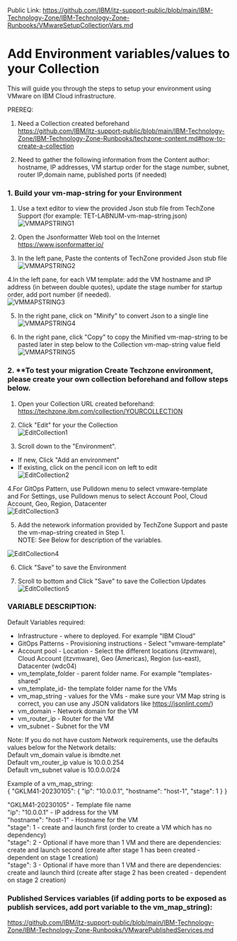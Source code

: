 Public Link: https://github.com/IBM/itz-support-public/blob/main/IBM-Technology-Zone/IBM-Technology-Zone-Runbooks/VMwareSetupCollectionVars.md
# Add Environment variables/values to your Collection
This will guide you through the steps to setup your environment using VMware on IBM Cloud infrastructure. <br>

PREREQ:<br>
1. Need a Collection created beforehand<br>
https://github.com/IBM/itz-support-public/blob/main/IBM-Technology-Zone/IBM-Technology-Zone-Runbooks/techzone-content.md#how-to-create-a-collection <br>

2. Need to gather the following information from the Content author:<br>
   hostname, IP addresses, VM startup order for the stage number, subnet, router IP,domain name, published ports (if needed)<br>

### 1. Build your vm-map-string for your Environment
1. Use a text editor to view the provided Json stub file from TechZone Support (for example: TET-LABNUM-vm-map-string.json) <br>
![VMMAPSTRING1](https://media.github.ibm.com/user/334015/files/14d8a239-8d0e-4b6d-a019-0765707e344c) <br>

2. Open the Jsonformatter Web tool on the Internet<br>
https://www.jsonformatter.io/ <br>

3. In the left pane, Paste the contents of TechZone provided Json stub file <br>
![VMMAPSTRING2](https://media.github.ibm.com/user/334015/files/2e48ebb3-a6ad-4ba9-9b1a-a8c6383a450e) <br>

4.In the left pane, for each VM template:  add the VM hostname and IP address (in between double quotes), update the stage number for startup order, add port number (if needed). <br>
![VMMAPSTRING3](https://media.github.ibm.com/user/334015/files/ecdc019c-0215-4e24-8f88-da7f9eebb5cc) <br>

5. In the right pane, click on "Minify" to convert Json to a single line <br>
![VMMAPSTRING4](https://media.github.ibm.com/user/334015/files/cefddea7-72c2-4449-922c-c31fa8400cb7) <br>

6. In the right pane, click "Copy" to copy the Minified vm-map-string  to be pasted later in step below to the Collection vm-map-string value field <br>
![VMMAPSTRING5](https://media.github.ibm.com/user/334015/files/2642853e-5d50-4b3e-b8dd-3ec9249fdd81) <br>

 

### 2. **To test your migration **Create Techzone environment**, please create your own collection beforehand and follow steps below. <br>
1. Open your Collection URL created beforehand: https://techzone.ibm.com/collection/YOURCOLLECTION <br>

2. Click "Edit" for your the Collection <br>
![EditCollection1](https://media.github.ibm.com/user/334015/files/caed1922-2ab7-456d-b79e-fad2a89fc0e2) <br>

3. Scroll down to the "Environment".<br>
- If new, Click "Add an environment" <br>
- If existing, click on the pencil icon on left to edit <br>
![EditCollection2](https://media.github.ibm.com/user/334015/files/4da19d2c-bb6e-4f12-8831-8585d3ebebed)

4.For GitOps Pattern, use Pulldown menu to select vmware-template <br>
  and For Settings, use Pulldown menus to select Account Pool, Cloud Account, Geo, Region, Datacenter<br>
![EditCollection3](https://media.github.ibm.com/user/334015/files/c89aa560-81eb-481b-b1c4-47c8f539a0da)  <br>

5. Add the netework information provided by TechZone Support and paste the vm-map-string created in Step 1. <br>
NOTE: See Below for description of the variables. <br>

![EditCollection4](https://media.github.ibm.com/user/334015/files/c5947175-56e4-4ba7-8bd7-bef13e45cdbe) <br>

6. Click "Save" to save the Environment<br>

7. Scroll to bottom and Click "Save" to save the Collection Updates<br>
![EditCollection5](https://media.github.ibm.com/user/334015/files/e0ffa87a-aa72-484f-b53f-c88627ca3f6b) <br>


### VARIABLE DESCRIPTION: <br>
Default Variables required:<br>
- Infrastructure - where to deployed. For example "IBM Cloud"<br>
- GitOps Patterns - Provisioning instructions - Select "vmware-template"<br>
- Account pool - Location - Select the different locations (itzvmware), Cloud Account (itzvmware), Geo (Americas), Region (us-east), Datacenter (wdc04)<br>
- vm_template_folder - parent folder name. For example "templates-shared"<br>
- vm_template_id- the template folder name for the VMs<br>
- vm_map_string - values for the VMs - make sure your VM Map string is correct, you can use any JSON validators like https://jsonlint.com/) <br>
- vm_domain - Network domain for the VM<br>
- vm_router_ip - Router for the VM<br>
- vm_subnet - Subnet for the VM<br>

Note: If you do not have custom Network requirements, use the defaults values below for the Network details:<br>
Default vm_domain value is ibmdte.net<br>
Default vm_router_ip value is 10.0.0.254<br>
Default vm_subnet value is 10.0.0.0/24<br>

Example of a vm_map_string: <br>
{ 	"GKLM41-20230105": { 		"ip": "10.0.0.1", 		"hostname": "host-1", 		"stage": 1 	} }<br>

"GKLM41-20230105" - Template file name<br>
"ip": "10.0.0.1" - IP address for the VM<br>
"hostname": "host-1" - Hostname for the VM<br>
"stage": 1 - create and launch first (order to create a VM which has no dependency)<br>
"stage": 2 - Optional if have more than 1 VM and there are dependencies: create and launch second (create after stage 1 has been created - dependent on stage 1 creation)<br>
"stage": 3 - Optional if have more than 1 VM and there are dependencies: create and launch third (create after stage 2 has been created - dependent on stage 2 creation)<br>

### Published Services variables (if adding ports to be exposed as publish services, add port variable to the vm_map_string):<br>
https://github.com/IBM/itz-support-public/blob/main/IBM-Technology-Zone/IBM-Technology-Zone-Runbooks/VMwarePublishedServices.md<br>
